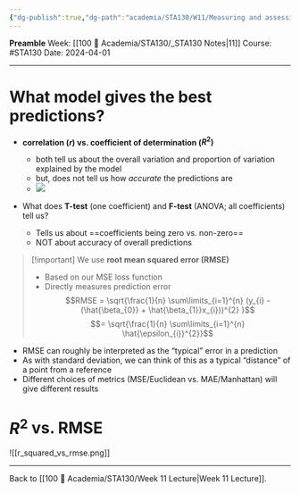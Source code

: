 ```yaml
---
{"dg-publish":true,"dg-path":"academia/STA130/W11/Measuring and assessing prediction accuracy.md","permalink":"/academia/sta-130/w11/measuring-and-assessing-prediction-accuracy/","created":"2024-04-01T13:56:52.163-04:00","updated":"2024-04-01T14:12:29.220-04:00"}
---
```


**Preamble**
Week: [[100 📒 Academia/STA130/_STA130 Notes\|11]]
Course: #STA130
Date: 2024-04-01

---
#  What model gives the best predictions?

- **correlation ($r$) vs. coefficient of determination ($R^{2})$**
    - both tell us about the overall variation and proportion of variation explained by the model
    - but, does not tell us how *accurate* the predictions are
    - ![](https://i.imgur.com/dMCSecS.png)

- What does **T-test** (one coefficient) and **F-test** (ANOVA; all coefficients) tell us?
    - Tells us about ==coefficients being zero vs. non-zero==
    - NOT about accuracy of overall predictions

> [!important] We use **root mean squared error (RMSE)**
> - Based on our MSE loss function
> - Directly measures prediction error
> $$RMSE = \sqrt{\frac{1}{n} \sum\limits_{i=1}^{n} (y_{i} - (\hat{\beta_{0}} + \hat{\beta_{1}}x_{i}))^{2} }$$
> $$= \sqrt{\frac{1}{n} \sum\limits_{i=1}^{n} \hat{\epsilon_{i}}^{2}}$$

- RMSE can roughly be interpreted as the “typical” error in a prediction
- As with standard deviation, we can think of this as a typical “distance” of a point from a reference
- Different choices of metrics (MSE/Euclidean vs. MAE/Manhattan) will give different results

# $R^{2}$ vs. RMSE

![[r_squared_vs_rmse.png]]

---
Back to [[100 📒 Academia/STA130/Week 11 Lecture\|Week 11 Lecture]].